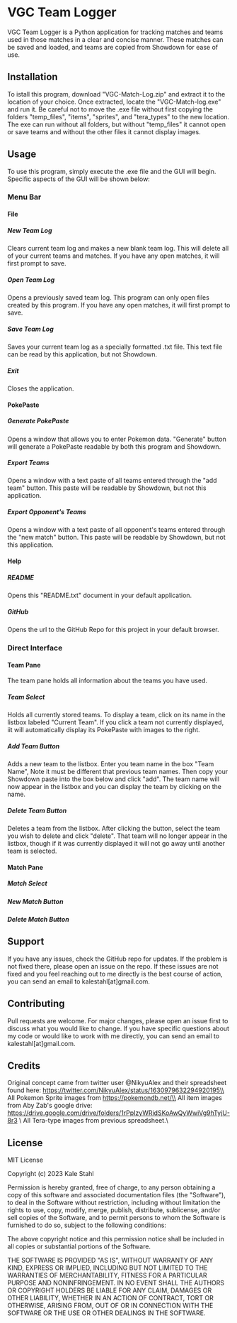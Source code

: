 
# VGC Team Logger

VGC Team Logger is a Python application for tracking matches and teams used in those matches in a clear and concise manner. These matches can be saved and loaded, and teams are copied from Showdown for ease of use.

## Installation
To istall this program, download "VGC-Match-Log.zip" and extract it to the location of your choice. Once extracted, locate the "VGC-Match-log.exe" and run it. Be careful not to move the .exe file without first copying the folders "temp_files", "items", "sprites", and "tera_types" to the new location. The exe can run without all folders, but without "temp_files" it cannot open or save teams and without the other files it cannot display images.

## Usage

To use this program, simply execute the .exe file and the GUI will begin. Specific aspects of the GUI will be shown below:

### Menu Bar
#### File
##### New Team Log
Clears current team log and makes a new blank team log. This will delete all of your current teams and matches. If you have any open matches, it will first prompt to save.
##### Open Team Log
Opens a previously saved team log. This program can only open files created by this program. If you have any open matches, it will first prompt to save.
##### Save Team Log
Saves your current team log as a specially formatted .txt file.
This text file can be read by this application, but not Showdown.
##### Exit
Closes the application.

#### PokePaste
##### Generate PokePaste
Opens a window that allows you to enter Pokemon data. "Generate" button will generate a PokePaste readable by both this program and Showdown.
##### Export Teams
Opens a window with a text paste of all teams entered through the "add team" button. This paste will be readable by Showdown, but not this application.
##### Export Opponent's Teams
Opens a window with a text paste of all opponent's teams entered through the "new match" button. This paste will be readable by Showdown, but not this application.
#### Help
##### README
Opens this "README.txt" document in your default application.
##### GitHub
Opens the url to the GitHub Repo for this project in your default browser.

### Direct Interface
#### Team Pane
The team pane holds all information about the teams you have used.
##### Team Select
Holds all currently stored teams. To display a team, click on its name in the listbox labeled "Current Team". If you click a team not currently displayed, iit will automatically display its PokePaste with images to the right.
##### Add Team Button
Adds a new team to the listbox. Enter you team name in the box "Team Name", Note it must be different that previous team names. Then copy your Showdown paste into the box below and click "add". The team name will now appear in the listbox and you can display the team by clicking on the name.
##### Delete Team Button
Deletes a team from the listbox. After clicking the button, select the team you wish to delete and click "delete". That team will no longer appear in the listbox, though if it was currently displayed it will not go away until another team is selected.

#### Match Pane
##### Match Select
##### New Match Button
##### Delete Match Button

## Support

If you have any issues, check the GitHub repo for updates. If the problem is not fixed there,
please open an issue on the repo. If these issues are not fixed and you feel reaching out to me directly is the
best course of action, you can send an email to kalestahl[at]gmail.com.

## Contributing

Pull requests are welcome. For major changes, please open an issue first
to discuss what you would like to change. If you have specific questions about my
code or would like to work with me directly, you can send an email to kalestahl[at]gmail.com.

## Credits
Original concept came from twitter user @NikyuAlex and their spreadsheet found here:
https://twitter.com/NikyuAlex/status/1630979632294920195\\
All Pokemon Sprite images from https://pokemondb.net/\\
All item images from Aby Zab's google drive:
https://drive.google.com/drive/folders/1rPpIzyWRidSKoAwQyWwiVg9hTyjU-8r3 \\
All Tera-type images from previous spreadsheet.\\

## License

MIT License

Copyright (c) 2023 Kale Stahl

Permission is hereby granted, free of charge, to any person obtaining a copy
of this software and associated documentation files (the "Software"), to deal
in the Software without restriction, including without limitation the rights
to use, copy, modify, merge, publish, distribute, sublicense, and/or sell
copies of the Software, and to permit persons to whom the Software is
furnished to do so, subject to the following conditions:

The above copyright notice and this permission notice shall be included in all
copies or substantial portions of the Software.

THE SOFTWARE IS PROVIDED "AS IS", WITHOUT WARRANTY OF ANY KIND, EXPRESS OR
IMPLIED, INCLUDING BUT NOT LIMITED TO THE WARRANTIES OF MERCHANTABILITY,
FITNESS FOR A PARTICULAR PURPOSE AND NONINFRINGEMENT. IN NO EVENT SHALL THE
AUTHORS OR COPYRIGHT HOLDERS BE LIABLE FOR ANY CLAIM, DAMAGES OR OTHER
LIABILITY, WHETHER IN AN ACTION OF CONTRACT, TORT OR OTHERWISE, ARISING FROM,
OUT OF OR IN CONNECTION WITH THE SOFTWARE OR THE USE OR OTHER DEALINGS IN THE
SOFTWARE.